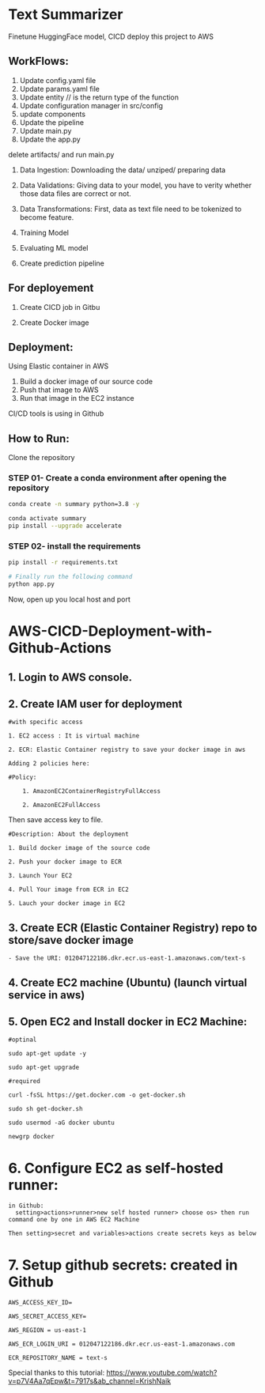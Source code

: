 # Text Summarizer
Finetune HuggingFace model, CICD deploy this project to AWS

## WorkFlows:

1. Update config.yaml file
2. Update params.yaml file
3. Update entity // is the return type of the function
4. Update configuration manager in src/config
5. update components
6. Update the pipeline
7. Update main.py
8. Update the app.py

delete artifacts/ and run main.py


1. Data Ingestion:
    Downloading the data/ unziped/ preparing data

2. Data Validations:
    Giving data to your model, you have to verity whether those data files are correct or not.

3. Data Transformations:
    First, data as text file need to be tokenized to become feature.

4. Training Model

5. Evaluating ML model

6. Create prediction pipeline

## For deployement
1. Create CICD job in Gitbu

2. Create Docker image

## Deployment:
  Using Elastic container in AWS
  1. Build a docker image of our source code
  2. Push that image to AWS
  3. Run that image in the EC2 instance

  CI/CD tools is using in Github


  ## How to Run:


Clone the repository

### STEP 01- Create a conda environment after opening the repository

```bash
conda create -n summary python=3.8 -y
```

```bash
conda activate summary
pip install --upgrade accelerate

```


### STEP 02- install the requirements
```bash
pip install -r requirements.txt
```


```bash
# Finally run the following command
python app.py
```

Now, open up you local host and port





# AWS-CICD-Deployment-with-Github-Actions

## 1. Login to AWS console.

## 2. Create IAM user for deployment

	#with specific access

	1. EC2 access : It is virtual machine

	2. ECR: Elastic Container registry to save your docker image in aws

    Adding 2 policies here:
      
    #Policy:

        1. AmazonEC2ContainerRegistryFullAccess

        2. AmazonEC2FullAccess

  Then save access key to file.

	#Description: About the deployment

	1. Build docker image of the source code

	2. Push your docker image to ECR

	3. Launch Your EC2 

	4. Pull Your image from ECR in EC2

	5. Lauch your docker image in EC2

	
	
## 3. Create ECR (Elastic Container Registry) repo to store/save docker image
    - Save the URI: 012047122186.dkr.ecr.us-east-1.amazonaws.com/text-s
	
## 4. Create EC2 machine (Ubuntu) (launch virtual service in aws)

## 5. Open EC2 and Install docker in EC2 Machine:
	
	
	#optinal

	sudo apt-get update -y

	sudo apt-get upgrade
	
	#required

	curl -fsSL https://get.docker.com -o get-docker.sh

	sudo sh get-docker.sh

	sudo usermod -aG docker ubuntu

	newgrp docker
	
# 6. Configure EC2 as self-hosted runner:
    in Github: 
      setting>actions>runner>new self hosted runner> choose os> then run command one by one in AWS EC2 Machine

    Then setting>secret and variables>actions create secrets keys as below

# 7. Setup github secrets: created in Github

    AWS_ACCESS_KEY_ID= 

    AWS_SECRET_ACCESS_KEY=

    AWS_REGION = us-east-1

    AWS_ECR_LOGIN_URI = 012047122186.dkr.ecr.us-east-1.amazonaws.com

    ECR_REPOSITORY_NAME = text-s


Special thanks to this tutorial: https://www.youtube.com/watch?v=p7V4Aa7qEpw&t=7917s&ab_channel=KrishNaik

